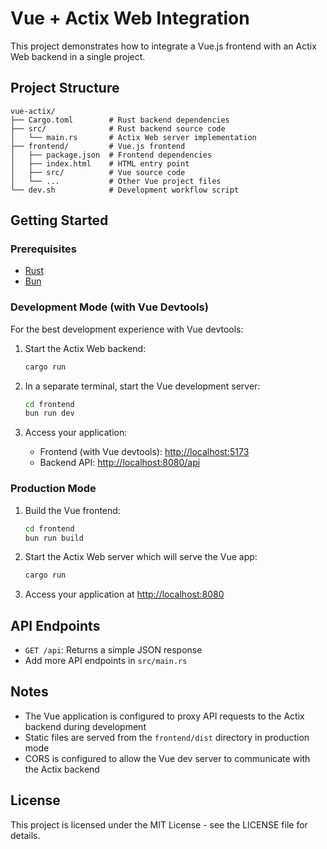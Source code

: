 # Vue + Actix Web Integration

This project demonstrates how to integrate a Vue.js frontend with an Actix Web backend in a single project.

## Project Structure

```
vue-actix/
├── Cargo.toml        # Rust backend dependencies
├── src/              # Rust backend source code
│   └── main.rs       # Actix Web server implementation
├── frontend/         # Vue.js frontend
│   ├── package.json  # Frontend dependencies
│   ├── index.html    # HTML entry point
│   ├── src/          # Vue source code
│   └── ...           # Other Vue project files
└── dev.sh            # Development workflow script
```

## Getting Started

### Prerequisites

- [Rust](https://www.rust-lang.org/tools/install)
- [Bun](https://bun.sh/docs/installation)

### Development Mode (with Vue Devtools)

For the best development experience with Vue devtools:

1. Start the Actix Web backend:
   ```bash
   cargo run
   ```

2. In a separate terminal, start the Vue development server:
   ```bash
   cd frontend
   bun run dev
   ```

3. Access your application:
   - Frontend (with Vue devtools): [http://localhost:5173](http://localhost:5173)
   - Backend API: [http://localhost:8080/api](http://localhost:8080/api)

### Production Mode

1. Build the Vue frontend:
   ```bash
   cd frontend
   bun run build
   ```

2. Start the Actix Web server which will serve the Vue app:
   ```bash
   cargo run
   ```

3. Access your application at [http://localhost:8080](http://localhost:8080)

## API Endpoints

- `GET /api`: Returns a simple JSON response
- Add more API endpoints in `src/main.rs`

## Notes

- The Vue application is configured to proxy API requests to the Actix backend during development
- Static files are served from the `frontend/dist` directory in production mode
- CORS is configured to allow the Vue dev server to communicate with the Actix backend

## License

This project is licensed under the MIT License - see the LICENSE file for details.
